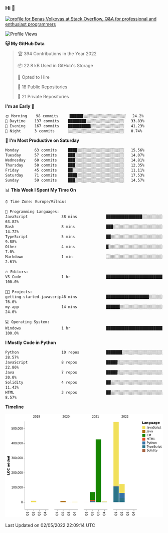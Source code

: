 ### Hi 👋
<a href="https://stackoverflow.com/users/14954249/benas-volkovas"><img src="https://stackoverflow.com/users/flair/14954249.png?theme=dark" width="208" height="58" alt="profile for Benas Volkovas at Stack Overflow, Q&amp;A for professional and enthusiast programmers" title="profile for Benas Volkovas at Stack Overflow, Q&amp;A for professional and enthusiast programmers"></a>

<!--START_SECTION:waka-->
![Profile Views](http://img.shields.io/badge/Profile%20Views-5-blue)

**🐱 My GitHub Data** 

> 🏆 394 Contributions in the Year 2022
 > 
> 📦 22.8 kB Used in GitHub's Storage 
 > 
> 💼 Opted to Hire
 > 
> 📜 18 Public Repositories 
 > 
> 🔑 21 Private Repositories  
 > 
**I'm an Early 🐤** 

```text
🌞 Morning    98 commits     ██████░░░░░░░░░░░░░░░░░░░   24.2% 
🌆 Daytime    137 commits    ████████░░░░░░░░░░░░░░░░░   33.83% 
🌃 Evening    167 commits    ██████████░░░░░░░░░░░░░░░   41.23% 
🌙 Night      3 commits      ░░░░░░░░░░░░░░░░░░░░░░░░░   0.74%

```
📅 **I'm Most Productive on Saturday** 

```text
Monday       63 commits     ████░░░░░░░░░░░░░░░░░░░░░   15.56% 
Tuesday      57 commits     ███░░░░░░░░░░░░░░░░░░░░░░   14.07% 
Wednesday    60 commits     ███░░░░░░░░░░░░░░░░░░░░░░   14.81% 
Thursday     50 commits     ███░░░░░░░░░░░░░░░░░░░░░░   12.35% 
Friday       45 commits     ██░░░░░░░░░░░░░░░░░░░░░░░   11.11% 
Saturday     71 commits     ████░░░░░░░░░░░░░░░░░░░░░   17.53% 
Sunday       59 commits     ███░░░░░░░░░░░░░░░░░░░░░░   14.57%

```


📊 **This Week I Spent My Time On** 

```text
⌚︎ Time Zone: Europe/Vilnius

💬 Programming Languages: 
JavaScript               38 mins             ████████████████░░░░░░░░░   63.82% 
Bash                     8 mins              ███░░░░░░░░░░░░░░░░░░░░░░   14.72% 
TypeScript               5 mins              ██░░░░░░░░░░░░░░░░░░░░░░░   9.88% 
Other                    4 mins              █░░░░░░░░░░░░░░░░░░░░░░░░   7.0% 
Markdown                 1 min               ░░░░░░░░░░░░░░░░░░░░░░░░░   2.61%

🔥 Editors: 
VS Code                  1 hr                █████████████████████████   100.0%

🐱‍💻 Projects: 
getting-started-javascrip46 mins             ███████████████████░░░░░░   76.0% 
my-app                   14 mins             ██████░░░░░░░░░░░░░░░░░░░   24.0%

💻 Operating System: 
Windows                  1 hr                █████████████████████████   100.0%

```

**I Mostly Code in Python** 

```text
Python                   10 repos            ███████░░░░░░░░░░░░░░░░░░   28.57% 
JavaScript               8 repos             █████░░░░░░░░░░░░░░░░░░░░   22.86% 
Java                     7 repos             █████░░░░░░░░░░░░░░░░░░░░   20.0% 
Solidity                 4 repos             ██░░░░░░░░░░░░░░░░░░░░░░░   11.43% 
HTML                     3 repos             ██░░░░░░░░░░░░░░░░░░░░░░░   8.57%

```


**Timeline**

![Chart not found](https://raw.githubusercontent.com/BenasVolkovas/BenasVolkovas/main/charts/bar_graph.png) 


 Last Updated on 02/05/2022 22:09:14 UTC
<!--END_SECTION:waka-->

